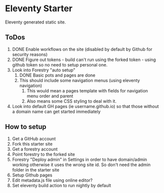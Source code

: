 # Eleventy Starter
Eleventy generated static site.

## ToDos

1. DONE Enable workflows on the site (disabled by default by Github for security reasons)
1. DONE Figure out tokens - build can't run using the forked token - using github token so no need to setup personal one.
2. Look into Forestry "auto setup"
    1. DONE Basic pots and pages are done
    1. This should include some navigation menus (using eleventy navigation)
        1. This would mean a pages template with fields for navigation menu order and parent
        1. Also means some CSS styling to deal with it.
3. Look into default GH pages (ie username.github.io) so that those without a domain name can get started immediately

## How to setup

1. Get a GitHub account
1. Fork this starter site 
1. Get a forestry account
1. Point forestry to the forked site
2. Forestry "Deploy admin" in Settings in order to have domain/admin working otherwise it uses the wrong site id. So don't need the admin folder in the starter site
3. Setup Github pages
4. Edit metadata.js file using online editor?
5. Set eleventy build action to run nightly by default